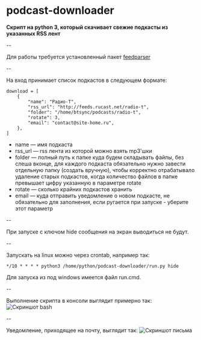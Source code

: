 podcast-downloader
==================

**Скрипт на python 3, который скачивает свежие подкасты из указанных RSS лент**

--

Для работы требуется установленный пакет [feedparser](https://pypi.python.org/pypi/feedparser)

--

На вход принимает список подкастов в следующем формате:

```
download = [
    {
        "name": "Радио-Т",
        "rss_url": "http://feeds.rucast.net/radio-t",
        "folder": "/home/btsync/podcasts/radio-t",
        "rotate": 3,
        "email": "contact@site-home.ru",
    },
]
```

* name — имя подкаста
* rss_url — rss лента из которой можно взять mp3'шки
* folder — полный путь к папке куда будем складывать файлы, без слеша вконце, для каждого подкаста обязательно нужно завести отдельную папку (создать вручную), чтобы корректно отрабатывало удаление старых подкастов, когда количество файлов в папке превышает цифру указанную в параметре rotate
* rotate — сколько крайних подкастов хранить
* email — куда отправить уведомление о новом подкасте, не обязательно для заполнения, если ругается при запуске - уберите этот параметр

--

При запуске с ключом hide сообщения на экран выводиться не будут.

--

Запускать на linux можно через crontab, например так:
```
*/10 * * * * python3 /home/python/podcast-downloader/run.py hide
```

Для запуска из под windows имеется файл run.cmd.

--

Выполнение скрипта в консоли выглядит примерно так:
![Скриншот bash](https://dl.dropboxusercontent.com/u/15126083/ShareX/2014/12/2014-12-30_21-24-43.png)

--

Уведомление, приходящее на почту, выглядит так:
![Скриншот письма](https://dl.dropboxusercontent.com/u/15126083/ShareX/2014/12/2014-12-30_21-25-52.png)
